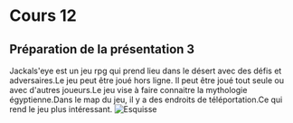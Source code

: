 # Cours 12
## Préparation de la présentation 3 
Jackals'eye est un jeu rpg qui prend lieu dans le désert avec des défis et adversaires.Le jeu peut être joué hors ligne. Il peut être joué tout seule ou avec d'autres joueurs.Le jeu vise à faire connaitre la mythologie égyptienne.Dans le map du jeu, il y a des endroits de téléportation.Ce qui rend le jeu plus intéressant.
![Esquisse](https://trello.com/1/cards/637fa4883d4b7d00e7234f68/attachments/637fa4e0464106020d26aa12/previews/637fa4e0464106020d26aa21/download/Mon_premier_Tableau.jpg)

